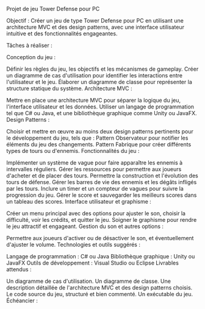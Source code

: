 Projet de jeu Tower Defense pour PC

Objectif : Créer un jeu de type Tower Defense pour PC en utilisant une architecture MVC et des design patterns, avec une interface utilisateur intuitive et des fonctionnalités engageantes.

Tâches à réaliser :

Conception du jeu :

Définir les règles du jeu, les objectifs et les mécanismes de gameplay.
Créer un diagramme de cas d'utilisation pour identifier les interactions entre l'utilisateur et le jeu.
Élaborer un diagramme de classe pour représenter la structure statique du système.
Architecture MVC :

Mettre en place une architecture MVC pour séparer la logique du jeu, l'interface utilisateur et les données.
Utiliser un langage de programmation tel que C# ou Java, et une bibliothèque graphique comme Unity ou JavaFX.
Design Patterns :

Choisir et mettre en œuvre au moins deux design patterns pertinents pour le développement du jeu, tels que :
Pattern Observateur pour notifier les éléments du jeu des changements.
Pattern Fabrique pour créer différents types de tours ou d'ennemis.
Fonctionnalités du jeu :

Implémenter un système de vague pour faire apparaître les ennemis à intervalles réguliers.
Gérer les ressources pour permettre aux joueurs d'acheter et de placer des tours.
Permettre la construction et l'évolution des tours de défense.
Gérer les barres de vie des ennemis et les dégâts infligés par les tours.
Inclure un timer et un compteur de vagues pour suivre la progression du jeu.
Gérer le score et sauvegarder les meilleurs scores dans un tableau des scores.
Interface utilisateur et graphisme :

Créer un menu principal avec des options pour ajuster le son, choisir la difficulté, voir les crédits, et quitter le jeu.
Soigner le graphisme pour rendre le jeu attractif et engageant.
Gestion du son et autres options :

Permettre aux joueurs d'activer ou de désactiver le son, et éventuellement d'ajuster le volume.
Technologies et outils suggérés :

Langage de programmation : C# ou Java
Bibliothèque graphique : Unity ou JavaFX
Outils de développement : Visual Studio ou Eclipse
Livrables attendus :

Un diagramme de cas d'utilisation.
Un diagramme de classe.
Une description détaillée de l'architecture MVC et des design patterns choisis.
Le code source du jeu, structuré et bien commenté.
Un exécutable du jeu.
Échéancier :

